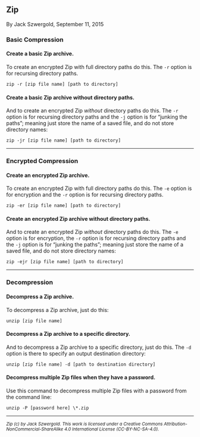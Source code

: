 ## Zip

By Jack Szwergold, September 11, 2015

### Basic Compression

#### Create a basic Zip archive.

To create an encrypted Zip with full directory paths do this. The `-r` option is for recursing directory paths.

    zip -r [zip file name] [path to directory]

#### Create a basic Zip archive without directory paths.

And to create an encrypted Zip *without* directory paths do this. The `-r` option is for recursing directory paths and the `-j` option is for “junking the paths”; meaning just store the name of a saved file, and do not store directory names:

	zip -jr [zip file name] [path to directory]

***

### Encrypted Compression

#### Create an encrypted Zip archive.

To create an encrypted Zip with full directory paths do this. The `-e` option is for encryption and the `-r` option is for recursing directory paths.

    zip -er [zip file name] [path to directory]

#### Create an encrypted Zip archive without directory paths.

And to create an encrypted Zip *without* directory paths do this. The `-e` option is for encryption, the `-r` option is for recursing directory paths and the `-j` option is for “junking the paths”; meaning just store the name of a saved file, and do not store directory names:

	zip -ejr [zip file name] [path to directory]

***

### Decompression

#### Decompress a Zip archive.

To decompress a Zip archive, just do this:

    unzip [zip file name]

#### Decompress a Zip archive to a specific directory.

And to decompress a Zip archive to a specific directory, just do this. The `-d` option is there to specify an output destination  directory:

    unzip [zip file name] -d [path to destination directory]

#### Decompress multiple Zip files when they have a password.

Use this command to decompress multiple Zip files with a password from the command line:

    unzip -P [password here] \*.zip

***

<sup>*Zip (c) by Jack Szwergold. This work is licensed under a Creative Commons Attribution-NonCommercial-ShareAlike 4.0 International License (CC-BY-NC-SA-4.0).*</sup>